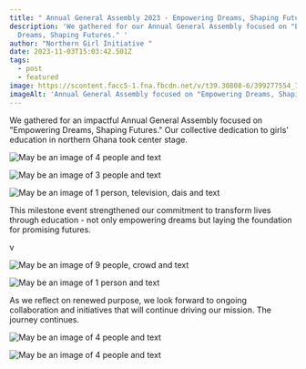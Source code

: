 ```yaml
---
title: " Annual General Assembly 2023 - Empowering Dreams, Shaping Futures."
description: 'We gathered for our Annual General Assembly focused on "Empowering
  Dreams, Shaping Futures." '
author: "Northern Girl Initiative "
date: 2023-11-03T15:03:42.501Z
tags:
  - post
  - featured
image: https://scontent.facc5-1.fna.fbcdn.net/v/t39.30808-6/399277554_724213989733489_6419081877272321345_n.jpg?_nc_cat=102&ccb=1-7&_nc_sid=3635dc&_nc_eui2=AeHihXbsDlO5cMyAJoxX1pS0kV1HupUZMIKRXUe6lRkwgmWQuxOuUQ-RjJkVBSw7SEbXZ8WNP0nHHX12Lo98ZX88&_nc_ohc=DfPQoVkhYx4AX-xHwh4&_nc_zt=23&_nc_ht=scontent.facc5-1.fna&oh=00_AfBFJxR2wCkZhzttHKkezPP4rWkd_zmzxPw2g1yBC6S5sg&oe=65C26785
imageAlt: 'Annual General Assembly focused on "Empowering Dreams, Shaping Futures." '
---
```

<!--StartFragment-->

We gathered for an impactful Annual General Assembly focused on "Empowering Dreams, Shaping Futures." Our collective dedication to girls' education in northern Ghana took center stage. 

<!--StartFragment-->

![May be an image of 4 people and text](https://scontent.facc5-1.fna.fbcdn.net/v/t39.30808-6/400165425_724213863066835_3250191389312044271_n.jpg?_nc_cat=110&ccb=1-7&_nc_sid=3635dc&_nc_eui2=AeHPx5fj3TmgyZj2YuHglWiWTqDQbWczbj9OoNBtZzNuP7bWSJZHZQWfK5QtH5H4GAnhKc5Q9VAum63yS2FK1gl4&_nc_ohc=40fQ-Q2HOkYAX8a8Tm1&_nc_zt=23&_nc_ht=scontent.facc5-1.fna&oh=00_AfBEbmvZIMantSRrFAYAVqngqW04DgxQS_aJFyh8N5agSQ&oe=65C25D80)

<!--EndFragment-->

<!--StartFragment-->

![May be an image of 3 people and text](https://scontent.facc5-1.fna.fbcdn.net/v/t39.30808-6/399351332_724214056400149_2691284716061241467_n.jpg?_nc_cat=107&ccb=1-7&_nc_sid=3635dc&_nc_eui2=AeFyz0JSJBAHwheEQL_9d5Wm8btHIZBzeeTxu0chkHN55AahNDIwj8h4bdYHyjmcEy3IdB0ZSAryNzicwF9sESZU&_nc_ohc=nerxe2PrxogAX970_Pg&_nc_zt=23&_nc_ht=scontent.facc5-1.fna&oh=00_AfACEDGz-AAG40JziwEBjFXb0vP5To2vXrtKKtFl_a48wA&oe=65C103FF)

<!--EndFragment-->

<!--StartFragment-->

![May be an image of 1 person, television, dais and text](https://scontent.facc5-1.fna.fbcdn.net/v/t39.30808-6/399297075_724214276400127_1792079260552860447_n.jpg?_nc_cat=107&ccb=1-7&_nc_sid=3635dc&_nc_eui2=AeHoiFpDIcgd8A39YO_22j7xu1aAR6rKQYG7VoBHqspBgY5oaAy0pKyvYJQSgNBW6sFKo1TrzZRwY-9ZGdoBXyDP&_nc_ohc=6tG0sGP0YvUAX-EJqPD&_nc_zt=23&_nc_ht=scontent.facc5-1.fna&oh=00_AfCDlgF771AqOEuXtUXZsiaYdsre7mpYab-ZoNb1vGHV8Q&oe=65C23658)

<!--EndFragment-->

This milestone event strengthened our commitment to transform lives through education - not only empowering dreams but laying the foundation for promising futures. 

v<!--StartFragment-->

<!--StartFragment-->

![May be an image of 9 people, crowd and text](https://scontent.facc5-2.fna.fbcdn.net/v/t39.30808-6/399277526_724214209733467_2682258236359622980_n.jpg?_nc_cat=111&ccb=1-7&_nc_sid=3635dc&_nc_eui2=AeHgRvPWGs7xhtPWSi8OMLDik5ovb3QseHWTmi9vdCx4dcPSHhrG_yYutP7qIBYkZ980vnVN9dNHb9mhzlnLNH9A&_nc_ohc=4L3zTouuOicAX94y5dq&_nc_zt=23&_nc_ht=scontent.facc5-2.fna&oh=00_AfDQ1fKdzHwcpclxZNMDfpu8I8MgbaBskuXOCgi1iRyV8g&oe=65C1112B)

<!--EndFragment-->

![May be an image of 1 person and text](https://scontent.facc5-2.fna.fbcdn.net/v/t39.30808-6/400154402_724214096400145_8699790228077639127_n.jpg?_nc_cat=111&ccb=1-7&_nc_sid=3635dc&_nc_eui2=AeEIlAw_50qJtt6Y4wGenVTVujfPg2Uqg9m6N8-DZSqD2TZpHEREzdNu3PZ7R7uL2EZgu-kH9joljJG7Z_3_kVBL&_nc_ohc=MobjwCCyivcAX96M9Bu&_nc_zt=23&_nc_ht=scontent.facc5-2.fna&oh=00_AfC9WNXICb-BnFJlRN-hZJE3Dv93ACyVCSf5rmwTezst8A&oe=65C2CD44)

<!--EndFragment-->

As we reflect on renewed purpose, we look forward to ongoing collaboration and initiatives that will continue driving our mission. The journey continues.

<!-- notionvc: 3fe02cab-49b0-4ca0-9b1d-94afa6b47b93 -->

<!--EndFragment-->

<!--StartFragment-->

![May be an image of 4 people and text](https://scontent.facc5-2.fna.fbcdn.net/v/t39.30808-6/400165439_724214199733468_7287813673390460629_n.jpg?_nc_cat=108&ccb=1-7&_nc_sid=3635dc&_nc_eui2=AeFKmfb1iHi5PbwXrb7Klw3PWldKvXq5iVdaV0q9ermJV6aZujgMZDEdtGdbriF3mE4eQDpi2XzPDlvfE829chUf&_nc_ohc=kwhLV5upamMAX99RZty&_nc_zt=23&_nc_ht=scontent.facc5-2.fna&oh=00_AfAjakvbXr3fuzc5dB8HvLhElTTkWs5ixKwMN_S3mGb77Q&oe=65C20E27)

<!--EndFragment-->

<!--StartFragment-->

![May be an image of 4 people and text](https://scontent.facc5-1.fna.fbcdn.net/v/t39.30808-6/399275269_724214013066820_7239348666931933397_n.jpg?_nc_cat=103&ccb=1-7&_nc_sid=3635dc&_nc_eui2=AeHKQSILXtGuYXdPoxAA7AxcdVCAkewEcVt1UICR7ARxWzQd5Yr-1Y2ffVrdvkDTk2W7gG1jOj_GcEvoO5AJJupp&_nc_ohc=KCCoSnD_4RwAX-K9fTx&_nc_zt=23&_nc_ht=scontent.facc5-1.fna&oh=00_AfC8e52UzX6Nqgok2Dxw_pj-1Fj8-3k0Wltc-PjIK8ag4w&oe=65C10608)

<!--EndFragment-->